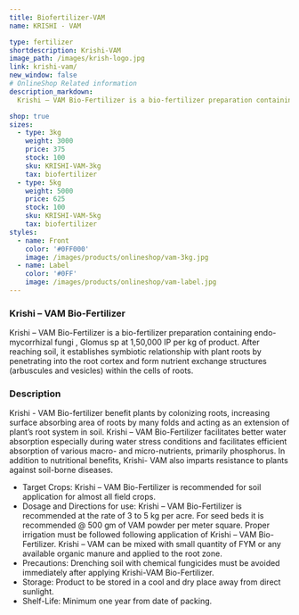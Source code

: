 ```yaml
---
title: Biofertilizer-VAM
name: KRISHI - VAM

type: fertilizer
shortdescription: Krishi-VAM
image_path: /images/krish-logo.jpg
link: krishi-vam/
new_window: false
# OnlineShop Related information
description_markdown:
  Krishi – VAM Bio-Fertilizer is a bio-fertilizer preparation containing endo-mycorrhizal fungi , Glomus sp at 1,50,000 IP per kg of product. After reaching soil, it establishes symbiotic relationship with plant roots by penetrating into the root cortex and form nutrient exchange structures (arbuscules and vesicles) within the cells of roots.

shop: true
sizes:
  - type: 3kg
    weight: 3000
    price: 375
    stock: 100
    sku: KRISHI-VAM-3kg
    tax: biofertilizer
  - type: 5kg
    weight: 5000
    price: 625
    stock: 100
    sku: KRISHI-VAM-5kg
    tax: biofertilizer
styles:
  - name: Front
    color: '#0FF000'
    image: /images/products/onlineshop/vam-3kg.jpg
  - name: Label
    color: '#0FF'
    image: /images/products/onlineshop/vam-label.jpg
---
```

###  Krishi – VAM Bio-Fertilizer
 Krishi – VAM Bio-Fertilizer is a bio-fertilizer preparation containing endo-mycorrhizal fungi , Glomus sp at 1,50,000 IP per kg of product. After reaching soil, it establishes symbiotic relationship with plant roots by penetrating into the root cortex and form nutrient exchange structures (arbuscules and vesicles) within the cells of roots.

### Description
Krishi - VAM Bio-fertilizer benefit plants by colonizing roots, increasing surface absorbing area of roots by many folds and acting as an extension of plant’s root system in soil. Krishi – VAM Bio-Fertilizer facilitates better water absorption especially during water stress conditions and facilitates efficient absorption of various macro- and micro-nutrients, primarily phosphorus. In addition to nutritional benefits, Krishi- VAM also imparts resistance to plants against soil-borne diseases.

- Target Crops: Krishi – VAM Bio-Fertilizer is recommended for soil application for almost all field crops.
- Dosage and Directions for use: Krishi – VAM Bio-Fertilizer is recommended at the rate of 3 to 5 kg per acre. For seed beds it is recommended @ 500 gm of VAM powder per meter square. Proper irrigation must be followed following application of Krishi – VAM Bio-Fertilizer. Krishi – VAM can be mixed with small quantity of FYM or any available organic manure and applied to the root zone.
- Precautions: Drenching soil with chemical fungicides must be avoided immediately after applying Krishi-VAM Bio-Fertilizer.
- Storage: Product to be stored in a cool and dry place away from direct sunlight.
- Shelf-Life: Minimum one year from date of packing.
